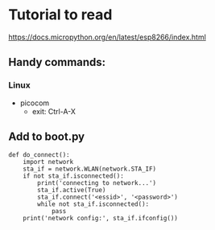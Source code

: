 # Tutorial to read

https://docs.micropython.org/en/latest/esp8266/index.html



## Handy commands:

### Linux

* picocom
  - exit: Ctrl-A-X

## Add to boot.py

```
def do_connect():
    import network
    sta_if = network.WLAN(network.STA_IF)
    if not sta_if.isconnected():
        print('connecting to network...')
        sta_if.active(True)
        sta_if.connect('<essid>', '<password>')
        while not sta_if.isconnected():
            pass
    print('network config:', sta_if.ifconfig())
```    

